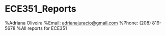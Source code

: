 # ECE351_Reports
%Adriana Oliveira
%Email: adrianajuracio@gmail.com
%Phone: (208) 819-5678
%All reports for ECE351
